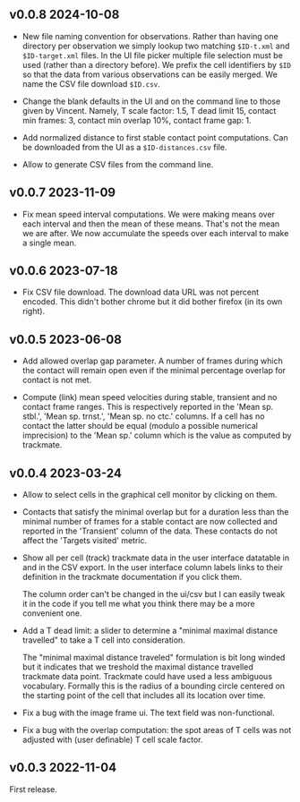 v0.0.8 2024-10-08
-----------------

* New file naming convention for observations. Rather than having one 
  directory per observation we simply lookup two matching `$ID-t.xml` and
  `$ID-target.xml` files.  In the UI file picker multiple file selection 
  must be used (rather than a directory before). We prefix the cell identifiers 
  by `$ID` so that the data from various observations can be easily merged. We 
  name the CSV file download `$ID.csv`.

* Change the blank defaults in the UI and on the command line to those given
  by Vincent. Namely, T scale factor: 1.5, T dead limit 15, contact
  min frames: 3, contact min overlap 10%, contact frame gap: 1. 

* Add normalized distance to first stable contact point computations. Can be 
  downloaded from the UI as a `$ID-distances.csv` file.

* Allow to generate CSV files from the command line.


v0.0.7 2023-11-09
-----------------

* Fix mean speed interval computations. We were making means over
  each interval and then the mean of these means. That's not 
  the mean we are after. We now accumulate the speeds over each
  interval to make a single mean.
  

v0.0.6 2023-07-18
-----------------

* Fix CSV file download. The download data URL was not percent
  encoded. This didn't bother chrome but it did bother firefox (in
  its own right).

v0.0.5 2023-06-08
-----------------

* Add allowed overlap gap parameter. A number of frames during which
  the contact will remain open even if the minimal percentage overlap
  for contact is not met.
  
* Compute (link) mean speed velocities during stable, transient and no
  contact frame ranges. This is respectively reported in the 'Mean
  sp. stbl.', 'Mean sp. trnst.', 'Mean sp. no ctc.' columns.  If a
  cell has no contact the latter should be equal (modulo a possible
  numerical imprecision) to the 'Mean sp.' column which is the value
  as computed by trackmate.
  
v0.0.4 2023-03-24
-----------------

* Allow to select cells in the graphical cell monitor by clicking
  on them.

* Contacts that satisfy the minimal overlap but for a duration less
  than the minimal number of frames for a stable contact are now
  collected and reported in the 'Transient' column of the data.
  These contacts do not affect the 'Targets visited' metric.

* Show all per cell (track) trackmate data in the user interface
  datatable in and in the CSV export. In the user interface column
  labels links to their definition in the trackmate documentation if
  you click them.

  The column order can't be changed in the ui/csv but I can easily
  tweak it in the code if you tell me what you think there may
  be a more convenient one.
  
* Add a T dead limit: a slider to determine a "minimal maximal distance 
  travelled" to take a T cell into consideration.
  
  The "minimal maximal distance traveled" formulation is bit long
  winded but it indicates that we treshold the maximal distance
  travelled trackmate data point. Trackmate could have used a less
  ambiguous vocabulary. Formally this is the radius of a bounding
  circle centered on the starting point of the cell that includes all
  its location over time.
  
* Fix a bug with the image frame ui. The text field was non-functional.

* Fix a bug with the overlap computation: the spot areas of T cells was
  not adjusted with (user definable) T cell scale factor.
  
  
v0.0.3 2022-11-04
-----------------

First release.

